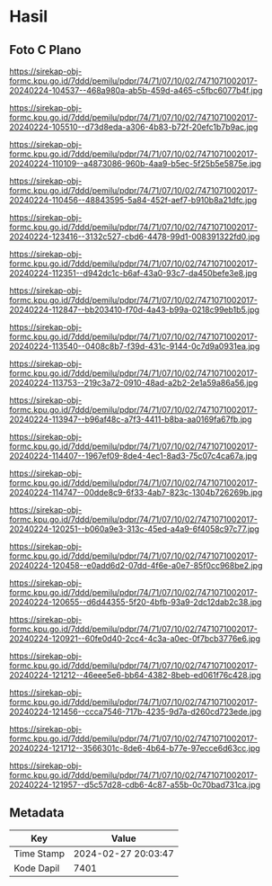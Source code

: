 # Hasil

## Foto C Plano

https://sirekap-obj-formc.kpu.go.id/7ddd/pemilu/pdpr/74/71/07/10/02/7471071002017-20240224-104537--468a980a-ab5b-459d-a465-c5fbc6077b4f.jpg

https://sirekap-obj-formc.kpu.go.id/7ddd/pemilu/pdpr/74/71/07/10/02/7471071002017-20240224-105510--d73d8eda-a306-4b83-b72f-20efc1b7b9ac.jpg

https://sirekap-obj-formc.kpu.go.id/7ddd/pemilu/pdpr/74/71/07/10/02/7471071002017-20240224-110109--a4873086-960b-4aa9-b5ec-5f25b5e5875e.jpg

https://sirekap-obj-formc.kpu.go.id/7ddd/pemilu/pdpr/74/71/07/10/02/7471071002017-20240224-110456--48843595-5a84-452f-aef7-b910b8a21dfc.jpg

https://sirekap-obj-formc.kpu.go.id/7ddd/pemilu/pdpr/74/71/07/10/02/7471071002017-20240224-123416--3132c527-cbd6-4478-99d1-008391322fd0.jpg

https://sirekap-obj-formc.kpu.go.id/7ddd/pemilu/pdpr/74/71/07/10/02/7471071002017-20240224-112351--d942dc1c-b6af-43a0-93c7-da450befe3e8.jpg

https://sirekap-obj-formc.kpu.go.id/7ddd/pemilu/pdpr/74/71/07/10/02/7471071002017-20240224-112847--bb203410-f70d-4a43-b99a-0218c99eb1b5.jpg

https://sirekap-obj-formc.kpu.go.id/7ddd/pemilu/pdpr/74/71/07/10/02/7471071002017-20240224-113540--0408c8b7-f39d-431c-9144-0c7d9a0931ea.jpg

https://sirekap-obj-formc.kpu.go.id/7ddd/pemilu/pdpr/74/71/07/10/02/7471071002017-20240224-113753--219c3a72-0910-48ad-a2b2-2e1a59a86a56.jpg

https://sirekap-obj-formc.kpu.go.id/7ddd/pemilu/pdpr/74/71/07/10/02/7471071002017-20240224-113947--b96af48c-a7f3-4411-b8ba-aa0169fa67fb.jpg

https://sirekap-obj-formc.kpu.go.id/7ddd/pemilu/pdpr/74/71/07/10/02/7471071002017-20240224-114407--1967ef09-8de4-4ec1-8ad3-75c07c4ca67a.jpg

https://sirekap-obj-formc.kpu.go.id/7ddd/pemilu/pdpr/74/71/07/10/02/7471071002017-20240224-114747--00dde8c9-6f33-4ab7-823c-1304b726269b.jpg

https://sirekap-obj-formc.kpu.go.id/7ddd/pemilu/pdpr/74/71/07/10/02/7471071002017-20240224-120251--b060a9e3-313c-45ed-a4a9-6f4058c97c77.jpg

https://sirekap-obj-formc.kpu.go.id/7ddd/pemilu/pdpr/74/71/07/10/02/7471071002017-20240224-120458--e0add6d2-07dd-4f6e-a0e7-85f0cc968be2.jpg

https://sirekap-obj-formc.kpu.go.id/7ddd/pemilu/pdpr/74/71/07/10/02/7471071002017-20240224-120655--d6d44355-5f20-4bfb-93a9-2dc12dab2c38.jpg

https://sirekap-obj-formc.kpu.go.id/7ddd/pemilu/pdpr/74/71/07/10/02/7471071002017-20240224-120921--60fe0d40-2cc4-4c3a-a0ec-0f7bcb3776e6.jpg

https://sirekap-obj-formc.kpu.go.id/7ddd/pemilu/pdpr/74/71/07/10/02/7471071002017-20240224-121212--46eee5e6-bb64-4382-8beb-ed061f76c428.jpg

https://sirekap-obj-formc.kpu.go.id/7ddd/pemilu/pdpr/74/71/07/10/02/7471071002017-20240224-121456--ccca7546-717b-4235-9d7a-d260cd723ede.jpg

https://sirekap-obj-formc.kpu.go.id/7ddd/pemilu/pdpr/74/71/07/10/02/7471071002017-20240224-121712--3566301c-8de6-4b64-b77e-97ecce6d63cc.jpg

https://sirekap-obj-formc.kpu.go.id/7ddd/pemilu/pdpr/74/71/07/10/02/7471071002017-20240224-121957--d5c57d28-cdb6-4c87-a55b-0c70bad731ca.jpg


## Metadata

| Key        | Value               |
| ---------- | ------------------- |
| Time Stamp | 2024-02-27 20:03:47 |
| Kode Dapil | 7401                |



